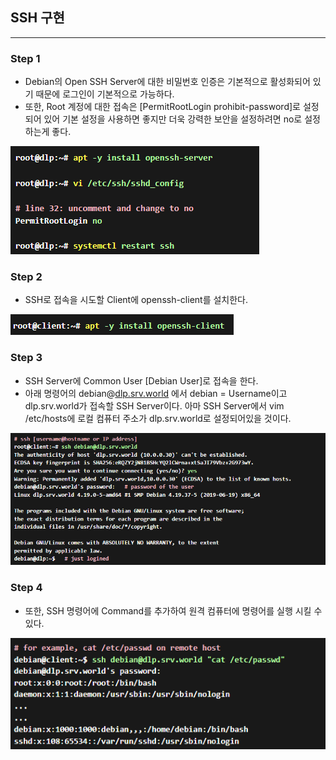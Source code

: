 ## SSH 구현

---

### Step 1

- Debian의 Open SSH Server에 대한 비밀번호 인증은 기본적으로 활성화되어 있기 때문에 로그인이 기본적으로 가능하다.
- 또한, Root 계정에 대한 접속은 [PermitRootLogin prohibit-password]로 설정되어 있어 기본 설정을 사용하면 좋지만 더욱 강력한 보안을 설정하려면 no로 설정하는게 좋다.

![Alt text](image1.png)

### Step 2

- SSH로 접속을 시도할 Client에 openssh-client를 설치한다.

![Alt text](image2.png)

### Step 3

- SSH Server에 Common User [Debian User]로 접속을 한다.
- 아래 명령어의 debian@[dlp.srv.world](http://dlp.srv.world) 에서 debian = Username이고 dlp.srv.world가 접속할 SSH Server이다. 아마 SSH Server에서 vim /etc/hosts에 로컬 컴퓨터 주소가 dlp.srv.world로 설정되어있을 것이다.

![Alt text](image3.png)
### Step 4

- 또한, SSH 명령어에 Command를 추가하여 원격 컴퓨터에 명령어를 실행 시킬 수 있다.

![Alt text](image4.png)